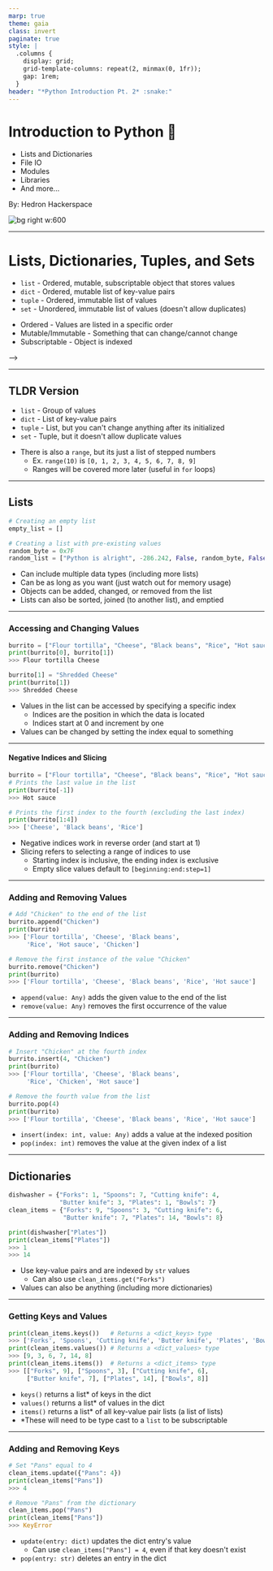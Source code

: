 ```yaml
---
marp: true
theme: gaia
class: invert
paginate: true
style: |
  .columns {
    display: grid;
    grid-template-columns: repeat(2, minmax(0, 1fr));
    gap: 1rem;
  }
header: "*Python Introduction Pt. 2* :snake:"
---
```

<!-- _header: "" -->

# Introduction to Python :snake:

* Lists and Dictionaries
* File IO
* Modules
* Libraries
* And more...

By: Hedron Hackerspace

![bg right w:600](raspy_logo.png)
<!-- _footer: "Rev 1.0; Python ver. >=3.9.x" -->
---

# Lists, Dictionaries, Tuples, and Sets

* `list` - Ordered, mutable, subscriptable object that stores values
* `dict` - Ordered, mutable list of key-value pairs
* `tuple` - Ordered, immutable list of values
* `set` - Unordered, immutable list of values (doesn't allow duplicates)

</hr>

* Ordered - Values are listed in a specific order
* Mutable/Immutable - Something that can change/cannot change
* Subscriptable - Object is indexed
<!-- <!-- _footer: "Sets are not commonly used, so don't worry about those for now" --> -->
---

## TLDR Version

* `list` - Group of values
* `dict` - List of key-value pairs
* `tuple` - List, but you can't change anything after its initialized
* `set` - Tuple, but it doesn't allow duplicate values

</hr>

* There is also a `range`, but its just a list of stepped numbers
  * Ex. `range(10)` is `[0, 1, 2, 3, 4, 5, 6, 7, 8, 9]`
  * Ranges will be covered more later (useful in `for` loops)
<!-- _footer: "We will not be extensively covering tuples or sets since they are pretty niche" -->
---

## Lists

```py
# Creating an empty list
empty_list = []

# Creating a list with pre-existing values
random_byte = 0x7F
random_list = ["Python is alright", -286.242, False, random_byte, False]
```

* Can include multiple data types (including more lists)
* Can be as long as you want (just watch out for memory usage)
* Objects can be added, changed, or removed from the list
* Lists can also be sorted, joined (to another list), and emptied

---

### Accessing and Changing Values

```py
burrito = ["Flour tortilla", "Cheese", "Black beans", "Rice", "Hot sauce"]
print(burrito[0], burrito[1])
>>> Flour tortilla Cheese

burrito[1] = "Shredded Cheese"
print(burrito[1])
>>> Shredded Cheese
```

* Values in the list can be accessed by specifying a specific index
  * Indices are the position in which the data is located
  * Indices start at 0 and increment by one
* Values can be changed by setting the index equal to something

---

#### Negative Indices and Slicing

```py
burrito = ["Flour tortilla", "Cheese", "Black beans", "Rice", "Hot sauce"]
# Prints the last value in the list
print(burrito[-1])
>>> Hot sauce

# Prints the first index to the fourth (excluding the last index)
print(burrito[1:4])
>>> ['Cheese', 'Black beans', 'Rice']
```

* Negative indices work in reverse order (and start at 1)
* Slicing refers to selecting a range of indices to use
  * Starting index is inclusive, the ending index is exclusive
  * Empty slice values default to `[beginning:end:step=1]`

---

### Adding and Removing Values

```py
# Add "Chicken" to the end of the list
burrito.append("Chicken")
print(burrito)
>>> ['Flour tortilla', 'Cheese', 'Black beans',
     'Rice', 'Hot sauce', 'Chicken']

# Remove the first instance of the value "Chicken"
burrito.remove("Chicken")
print(burrito)
>>> ['Flour tortilla', 'Cheese', 'Black beans', 'Rice', 'Hot sauce']
```

* `append(value: Any)` adds the given value to the end of the list
* `remove(value: Any)` removes the first occurrence of the value

---

### Adding and Removing Indices

```py
# Insert "Chicken" at the fourth index
burrito.insert(4, "Chicken")
print(burrito)
>>> ['Flour tortilla', 'Cheese', 'Black beans',
     'Rice', 'Chicken', 'Hot sauce']

# Remove the fourth value from the list
burrito.pop(4)
print(burrito)
>>> ['Flour tortilla', 'Cheese', 'Black beans', 'Rice', 'Hot sauce']
```

* `insert(index: int, value: Any)` adds a value at the indexed position
* `pop(index: int)` removes the value at the given index of a list

---

## Dictionaries

```py
dishwasher = {"Forks": 1, "Spoons": 7, "Cutting knife": 4,
              "Butter knife": 3, "Plates": 1, "Bowls": 7}
clean_items = {"Forks": 9, "Spoons": 3, "Cutting knife": 6,
               "Butter knife": 7, "Plates": 14, "Bowls": 8}

print(dishwasher["Plates"])
print(clean_items["Plates"])
>>> 1
>>> 14
```

* Use key-value pairs and are indexed by `str` values
  * Can also use `clean_items.get("Forks")`
* Values can also be anything (including more dictionaries)

---

### Getting Keys and Values

```py
print(clean_items.keys())   # Returns a <dict_keys> type
>>> ['Forks', 'Spoons', 'Cutting knife', 'Butter knife', 'Plates', 'Bowls']
print(clean_items.values()) # Returns a <dict_values> type
>>> [9, 3, 6, 7, 14, 8]
print(clean_items.items())  # Returns a <dict_items> type
>>> [["Forks", 9], ["Spoons", 3], ["Cutting knife", 6],
     ["Butter knife", 7], ["Plates", 14], ["Bowls", 8]]
```

* `keys()` returns a list* of keys in the dict
* `values()` returns a list* of values in the dict
* `items()` returns a list* of all key-value pair lists (a list of lists)
* *These will need to be type cast to a `list` to be subscriptable

---

### Adding and Removing Keys

```py
# Set "Pans" equal to 4
clean_items.update({"Pans": 4})
print(clean_items["Pans"])
>>> 4

# Remove "Pans" from the dictionary
clean_items.pop("Pans")
print(clean_items["Pans"])
>>> KeyError
```

* `update(entry: dict)` updates the dict entry's value
  * Can use `clean_items["Pans"] = 4`, even if that key doesn't exist
* `pop(entry: str)` deletes an entry in the dict
